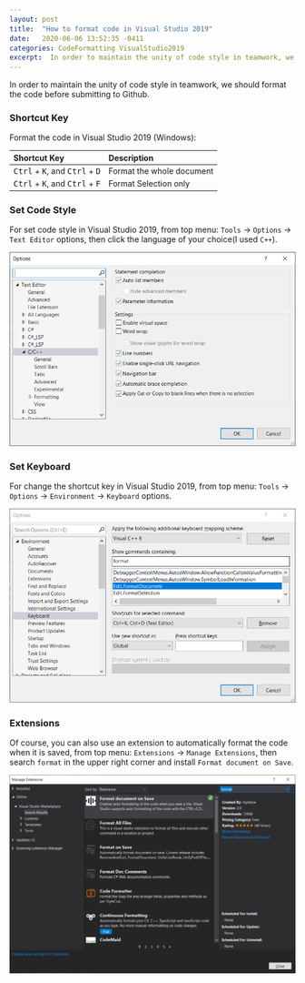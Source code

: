 ```yaml
---
layout: post
title:  "How to format code in Visual Studio 2019"
date:   2020-06-06 13:52:35 -0411
categories: CodeFormatting VisualStudio2019
excerpt:  In order to maintain the unity of code style in teamwork, we should format the code before submitting to Github....... 
---
```


In order to maintain the unity of code style in teamwork, we should format the code before submitting to Github.

### Shortcut Key

Format the code in Visual Studio 2019 (Windows):

|Shortcut Key|Description|
|:---|:---|
|<kbd>Ctrl</kbd> + <kbd>K</kbd>, and <kbd>Ctrl</kbd> + <kbd>D</kbd>|Format the whole document|
|<kbd>Ctrl</kbd> + <kbd>K</kbd>, and <kbd>Ctrl</kbd> + <kbd>F</kbd>|Format Selection only|

### Set Code Style

For set code style in Visual Studio 2019, from top menu: `Tools` -> `Options` -> `Text Editor` options, then click the language of your choice(I used `C++`).

![Text Editor](https://github.com/cmcmone/cmcmone.github.com/blob/master/imgs/202006/texteditor.png?raw=true)

### Set Keyboard

For change the shortcut key in Visual Studio 2019, from top menu: `Tools` -> `Options` -> `Environment` -> `Keyboard` options.

![Keyboard](https://github.com/cmcmone/cmcmone.github.com/blob/master/imgs/202006/keyboard.png?raw=true)

### Extensions

Of course, you can also use an extension to automatically format the code when it is saved, from top menu: `Extensions` -> `Manage Extensions`, then search `format` in the upper right corner and install `Format document on Save`.

![Extension](https://github.com/cmcmone/cmcmone.github.com/blob/master/imgs/202006/extension.png?raw=true)
